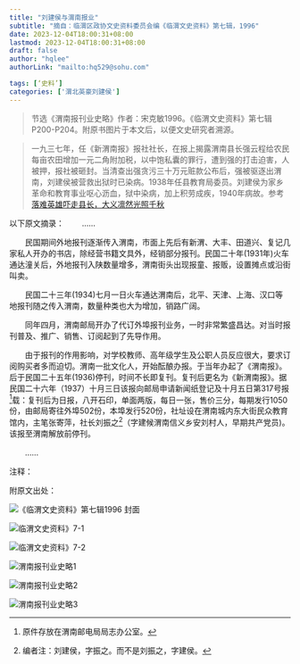 ```yaml
---
title: "刘建侯与渭南报业"
subtitle: "摘自：临渭区政协文史资料委员会编《临渭文史资料》第七辑，1996"
date: 2023-12-04T18:00:31+08:00
lastmod: 2023-12-04T18:00:31+08:00
draft: false
author: "hqlee"
authorLink: "mailto:hq529@sohu.com"

tags: [‘史料’]
categories: ['渭北英豪刘建侯']
---
```


>节选《渭南报刊业史略》作者：宋克敏1996。《临渭文史资料》第七辑P200-P204。附原书图片于本文后，以便文史研究者溯源。

>一九三七年，任《新渭南报》报社社长，在报上揭露渭南县长强云程给农民每亩农田增加一元二角附加税，以中饱私囊的罪行，遭到强的打击迫害，人被押，报社被砸封。当清查出强贪污三十万元赃款公布后，强被驱逐出渭南，刘建侯被营救出狱时已染病。1938年任县教育局委员。刘建侯为家乡革命和教育事业呕心沥血，狱中染病，加上积劳成疾，1940年病故。参考[落难英雄吓走县长，大义凛然光照千秋](https://darkgoldbar.github.io/posts/ljh/ljh009/)


以下原文摘录：
　　……
      
　　民国期间外地报刊逐渐传入渭南，市面上先后有新渭、大丰、田道兴、复记几家私人开办的书店，除经营书籍文具外，经销部分报刊。民国二十年(1931年)火车通达潼关后，外地报刊入陕数量增多，渭南街头出现报童、报贩，设置摊点或沿街叫卖。
      
　　民国二十三年(1934)七月一日火车通达渭南后，北平、天津、上海、汉口等地报刊随之传入渭南，数量种类也大为增加，销路广阔。

　　同年四月，渭南邮局开办了代订外埠报刊业务，一时非常繁盛昌达。对当时报刊普及、推广、销售、订阅起到了先导作用。

　　由于报刊的作用影响，对学校教师、高年级学生及公职人员反应很大，要求订阅购买者多而迫切。渭南一批文化人，开始酝酿办报。于当年办起了《渭南报》。后于民国二十五年(1936)停刊，时间不长即复刊。复刊后更名为《新渭南报》。据民国二十六年（1937）十月三日该报向邮局申请新闻纸登记及十月五日第317号报[^1]载：复刊后为日报，八开石印，单面两版，每日一张，售价三分，每期发行1050份，由邮局寄往外埠502份，本埠发行520份，社址设在渭南城内东大街民众教育馆内，主笔张寄萍，社长刘振之[^2]（字建候渭南信义乡安刘村人，早期共产党员)。该报至渭南解放前停刊。

　　……

注释：

[^1]: 原件存放在渭南邮电局局志办公室。

[^2]: 编者注：刘建侯，字振之。而不是刘振之，字建侯。


附原文出处：

![《临渭文史资料》第七辑1996 封面](/images/ljh/临渭文史资料7.jpg "《临渭文史资料》第七辑1996 封面") 

![临渭文史资料》7-1](/images/ljh/临渭文史资料7-1.jpg "《临渭文史资料》7-1") 

![临渭文史资料》7-2](/images/ljh/临渭文史资料7-2.jpg "《临渭文史资料》7-2") 

![渭南报刊业史略1](/images/ljh/渭南报刊业史略1.jpg "渭南报刊业史略1") 

![渭南报刊业史略2](/images/ljh/渭南报刊业史略2.jpg "渭南报刊业史略2") 

![渭南报刊业史略3](/images/ljh/渭南报刊业史略3.jpg "渭南报刊业史略3") 
